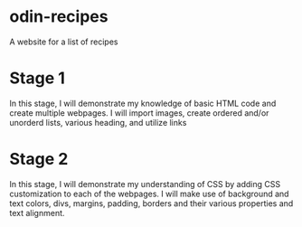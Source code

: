 # odin-recipes
A website for a list of recipes

# Stage 1
In this stage, I will demonstrate my knowledge of basic HTML code and create multiple webpages.
I will import images, create ordered and/or unorderd lists, various heading, and utilize links

# Stage 2
In this stage, I will demonstrate my understanding of CSS by adding CSS customization to each of the webpages. I will make use of background and text colors, divs, margins, padding, borders and their various properties and text alignment.